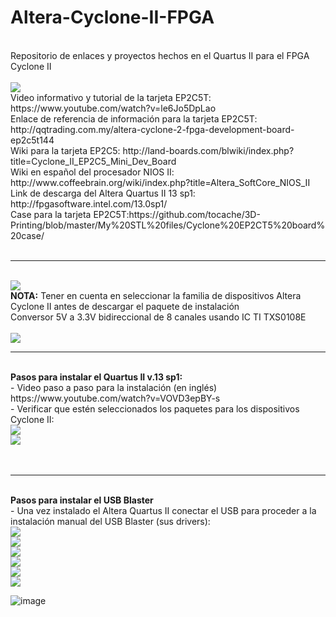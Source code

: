 # Altera-Cyclone-II-FPGA
<br>
Repositorio de enlaces y proyectos hechos en el Quartus II para el FPGA Cyclone II<br><br>
<img src="https://github.com/tocache/Altera-Cyclone-II-FPGA/blob/75c83a53fa12133dddf69c7ac84b6360d7030bf7/IF_F31D8167.jpg"><br>
Video informativo y tutorial de la tarjeta EP2C5T: https://www.youtube.com/watch?v=le6Jo5DpLao <br>
Enlace de referencia de información para la tarjeta EP2C5T: http://qqtrading.com.my/altera-cyclone-2-fpga-development-board-ep2c5t144<br>
Wiki para la tarjeta EP2C5: http://land-boards.com/blwiki/index.php?title=Cyclone_II_EP2C5_Mini_Dev_Board<br>
Wiki en español del procesador NIOS II: http://www.coffeebrain.org/wiki/index.php?title=Altera_SoftCore_NIOS_II<br>
Link de descarga del Altera Quartus II 13 sp1: http://fpgasoftware.intel.com/13.0sp1/<br>
Case para la tarjeta EP2C5T:https://github.com/tocache/3D-Printing/blob/master/My%20STL%20files/Cyclone%20EP2CT5%20board%20case/<br><br>
<hr><br>
<img src="device support list for altera cyclone.PNG"><br>
<b>NOTA:</b> Tener en cuenta en seleccionar la familia de dispositivos Altera Cyclone II antes de descargar el paquete de instalación<br>
Conversor 5V a 3.3V bidireccional de 8 canales usando IC TI TXS0108E<br><br>
<img src="conversor-de-nivel-bidirecional-8ch-txs0108e.jpg"><br>
<hr><br>
<b>Pasos para instalar el Quartus II v.13 sp1:</b><br>
- Video paso a paso para la instalación (en inglés) https://www.youtube.com/watch?v=VOVD3epBY-s <br>
- Verificar que estén seleccionados los paquetes para los dispositivos Cyclone II:<br>
<img src="quartus 13 installation procedures 01.PNG"><br>
<img src="quartus 13 installation procedures 02.PNG"><br><br><br>
<hr><br>
<b>Pasos para instalar el USB Blaster</b><br>
- Una vez instalado el Altera Quartus II conectar el USB para proceder a la instalación manual del USB Blaster (sus drivers):<br>
<img src="quartus 13 installation procedures 03.PNG"><br>
<img src="quartus 13 installation procedures 04.PNG"><br>
<img src="quartus 13 installation procedures 05.PNG"><br>
<img src="quartus 13 installation procedures 06.PNG"><br>
<img src="quartus 13 installation procedures 07.PNG"><br>
<img src="quartus 13 installation procedures 08.PNG"><br>

![image](https://user-images.githubusercontent.com/13710230/119237851-ace6c400-bb04-11eb-8782-e914b42f7ea6.png)

